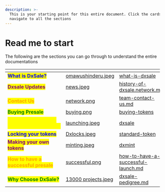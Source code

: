 ```yaml
---
description: >-
  This is your starting point for this entire document. Click the cards below to
  navigate to all the sections
---
```


# Read me to start

The following are the sections you can go through to understand the entire documentations

<table data-view="cards"><thead><tr><th></th><th data-hidden data-card-cover data-type="files"></th><th data-hidden data-card-target data-type="content-ref"></th></tr></thead><tbody><tr><td><mark style="color:blue;"><strong>What is DxSale?</strong></mark></td><td><a href=".gitbook/assets/omawushinderu.jpeg">omawushinderu.jpeg</a></td><td><a href="what-is-dxsale/">what-is-dxsale</a></td></tr><tr><td><mark style="color:purple;"><strong>Dxsale Updates</strong></mark></td><td><a href=".gitbook/assets/news.jpeg">news.jpeg</a></td><td><a href="what-is-dxsale/history-of-dxsale.network.md">history-of-dxsale.network.md</a></td></tr><tr><td><mark style="color:orange;"><strong>Contact Us</strong></mark></td><td><a href=".gitbook/assets/network.png">network.png</a></td><td><a href="what-is-dxsale/team-contact-us.md">team-contact-us.md</a></td></tr><tr><td><mark style="color:green;"><strong>Buying Presale</strong></mark></td><td><a href=".gitbook/assets/buying.png">buying.png</a></td><td><a href="how-to-use-dxsale/buying-tokens/">buying-tokens</a></td></tr><tr><td><mark style="color:yellow;"><strong>Launching your own crowdfunding/presale</strong></mark></td><td><a href=".gitbook/assets/launching.jpeg">launching.jpeg</a></td><td><a href="how-to-use-dxsale/dxsale/">dxsale</a></td></tr><tr><td><mark style="color:blue;"><strong>Locking your tokens</strong></mark></td><td><a href=".gitbook/assets/Dxlocks.jpeg">Dxlocks.jpeg</a></td><td><a href="how-to-use-dxsale/standard-token/">standard-token</a></td></tr><tr><td><mark style="color:purple;"><strong>Making your own tokens</strong></mark></td><td><a href=".gitbook/assets/minting.jpeg">minting.jpeg</a></td><td><a href="how-to-use-dxsale/dxmint/">dxmint</a></td></tr><tr><td><mark style="color:orange;"><strong>How to have a successful presale</strong></mark></td><td><a href=".gitbook/assets/successful.png">successful.png</a></td><td><a href="why-choose-dxsale/how-to-have-a-successful-launch.md">how-to-have-a-successful-launch.md</a></td></tr><tr><td><mark style="color:green;"><strong>Why Choose DxSale?</strong></mark></td><td><a href=".gitbook/assets/13000 projects.jpeg">13000 projects.jpeg</a></td><td><a href="why-choose-dxsale/dxsale-pedigree.md">dxsale-pedigree.md</a></td></tr></tbody></table>

